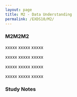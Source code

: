 ```yaml
---
layout: page
title: M2 - Data Understanding
permalink: /EXDS10/M2/
---
```


<h3>M2M2M2</h3>

xxxxx xxxxx xxxxx

xxxxx xxxxx xxxxx

xxxxx xxxxx xxxxx

xxxxx xxxxx xxxxx

<h3>Study Notes</h3>
